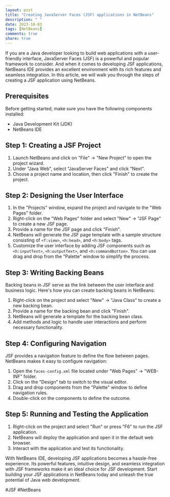 ```yaml
---
layout: post
title: "Creating JavaServer Faces (JSF) applications in NetBeans"
description: " "
date: 2023-10-03
tags: [NetBeans]
comments: true
share: true
---
```


If you are a Java developer looking to build web applications with a user-friendly interface, JavaServer Faces (JSF) is a powerful and popular framework to consider. And when it comes to developing JSF applications, NetBeans IDE provides an excellent environment with its rich features and seamless integration. In this article, we will walk you through the steps of creating a JSF application using NetBeans.

## Prerequisites
Before getting started, make sure you have the following components installed:
- Java Development Kit (JDK)
- NetBeans IDE

## Step 1: Creating a JSF Project
1. Launch NetBeans and click on "File" -> "New Project" to open the project wizard.
2. Under "Java Web", select "JavaServer Faces" and click "Next".
3. Choose a project name and location, then click "Finish" to create the project.

## Step 2: Designing the User Interface
1. In the "Projects" window, expand the project and navigate to the "Web Pages" folder.
2. Right-click on the "Web Pages" folder and select "New" -> "JSF Page" to create a new JSF page.
3. Provide a name for the JSF page and click "Finish".
4. NetBeans will generate the JSF page template with a sample structure consisting of `<f:view>`, `<h:head>`, and `<h:body>` tags.
5. Customize the user interface by adding JSF components such as `<h:inputText>`, `<h:outputText>`, and `<h:commandButton>`. You can use drag and drop from the "Palette" window to simplify the process.

## Step 3: Writing Backing Beans
Backing beans in JSF serve as the link between the user interface and business logic. Here's how you can create backing beans in NetBeans:
1. Right-click on the project and select "New" -> "Java Class" to create a new backing bean.
2. Provide a name for the backing bean and click "Finish".
3. NetBeans will generate a template for the backing bean class.
4. Add methods and logic to handle user interactions and perform necessary functionality.

## Step 4: Configuring Navigation
JSF provides a navigation feature to define the flow between pages. NetBeans makes it easy to configure navigation:
1. Open the `faces-config.xml` file located under "Web Pages" -> "WEB-INF" folder.
2. Click on the "Design" tab to switch to the visual editor.
3. Drag and drop components from the "Palette" window to define navigation rules.
4. Double-click on the components to define the outcome.

## Step 5: Running and Testing the Application
1. Right-click on the project and select "Run" or press "F6" to run the JSF application.
2. NetBeans will deploy the application and open it in the default web browser.
3. Interact with the application and test its functionality.

With NetBeans IDE, developing JSF applications becomes a hassle-free experience. Its powerful features, intuitive design, and seamless integration with JSF frameworks make it an ideal choice for JSF development. Start building your JSF applications in NetBeans today and unleash the true potential of Java web development.

#JSF #NetBeans